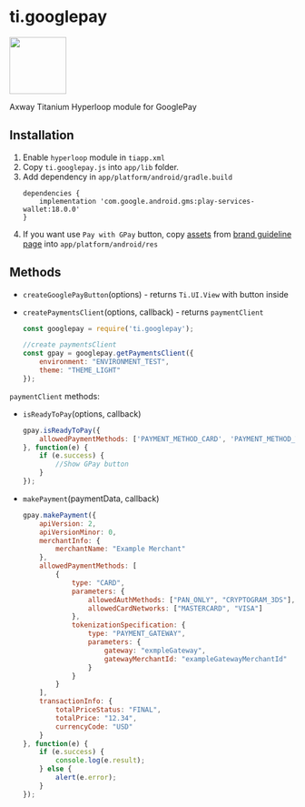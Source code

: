 # ti.googlepay

<img src="https://pay.google.com/about/static_kcs/images/logos/google-pay-logo.svg" width=100/>

Axway Titanium Hyperloop module for GooglePay

## Installation

1. Enable `hyperloop` module in `tiapp.xml`
2. Copy `ti.googlepay.js` into `app/lib` folder.
3. Add dependency in `app/platform/android/gradle.build`
    ```
    dependencies {
        implementation 'com.google.android.gms:play-services-wallet:18.0.0'
    }
    ```
4. If you want use `Pay with GPay` button, copy [assets](https://developers.google.com/pay/api/download-assets/android/Google-Pay-Payment-Buttons.zip) from [brand guideline page](https://developers.google.com/pay/api/android/guides/brand-guidelines?hl=en) into `app/platform/android/res`


## Methods

- `createGooglePayButton`(options) - returns `Ti.UI.View`  with button inside

- `createPaymentsClient`(options, callback) - returns
`paymentClient`
    ```js
    const googlepay = require('ti.googlepay');

    //create paymentsClient
    const gpay = googlepay.getPaymentsClient({
        environment: "ENVIRONMENT_TEST",
        theme: "THEME_LIGHT"
    });
    ```

`paymentClient` methods:
- `isReadyToPay`(options, callback)

    ```js
    gpay.isReadyToPay({
        allowedPaymentMethods: ['PAYMENT_METHOD_CARD', 'PAYMENT_METHOD_TOKENIZED_CARD']
    }, function(e) {
        if (e.success) {
            //Show GPay button
        }
    });
    ```

- `makePayment`(paymentData, callback)
    ```js
    gpay.makePayment({
        apiVersion: 2,
        apiVersionMinor: 0,
        merchantInfo: {
            merchantName: "Example Merchant"
        },
        allowedPaymentMethods: [
            {
                type: "CARD",
                parameters: {
                    allowedAuthMethods: ["PAN_ONLY", "CRYPTOGRAM_3DS"],
                    allowedCardNetworks: ["MASTERCARD", "VISA"]
                },
                tokenizationSpecification: {
                    type: "PAYMENT_GATEWAY",
                    parameters: {
                        gateway: "exmpleGateway",
                        gatewayMerchantId: "exampleGatewayMerchantId"
                    }
                }
            }
        ],
        transactionInfo: {
            totalPriceStatus: "FINAL",
            totalPrice: "12.34",
            currencyCode: "USD"
        }
    }, function(e) {
        if (e.success) {
            console.log(e.result);
        } else {
            alert(e.error);
        }
    });
    ```
